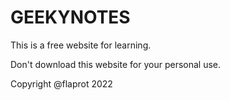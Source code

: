 # GEEKYNOTES
This is a free website for learning.

Don't download this website for your personal use. 

Copyright @flaprot 2022 
